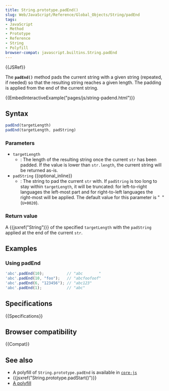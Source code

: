 ```yaml
---
title: String.prototype.padEnd()
slug: Web/JavaScript/Reference/Global_Objects/String/padEnd
tags:
- JavaScript
- Method
- Prototype
- Reference
- String
- Polyfill
browser-compat: javascript.builtins.String.padEnd
---
```

{{JSRef}}

The **`padEnd()`** method pads the current string with a given string (repeated,
if needed) so that the resulting string reaches a given length. The padding is
applied from the end of the current string.

{{EmbedInteractiveExample("pages/js/string-padend.html")}}

## Syntax

```js
padEnd(targetLength)
padEnd(targetLength, padString)
```

### Parameters

*   `targetLength`
    *   : The length of the resulting string once the current `str` has been padded.
        If the value is lower than `str.length`, the current string will be returned
        as-is.
*   `padString` {{optional_inline}}
    *   : The string to pad the current `str` with. If `padString` is too long to
        stay within `targetLength`, it will be truncated: for left-to-right
        languages the left-most part and for right-to-left languages the right-most
        will be applied. The default value for this parameter is "` `" (`U+0020`).

### Return value

A {{jsxref("String")}} of the specified `targetLength` with the
`padString` applied at the end of the current `str`.

## Examples

### Using padEnd

```js
'abc'.padEnd(10);          // "abc       "
'abc'.padEnd(10, "foo");   // "abcfoofoof"
'abc'.padEnd(6, "123456"); // "abc123"
'abc'.padEnd(1);           // "abc"
```

## Specifications

{{Specifications}}

## Browser compatibility

{{Compat}}

## See also

*   A polyfill of `String.prototype.padEnd` is available in
    [`core-js`](https://github.com/zloirock/core-js#ecmascript-string-and-regexp)
*   {{jsxref("String.prototype.padStart()")}}
*   [A polyfill](https://github.com/behnammodi/polyfill/blob/master/string.polyfill.js)
